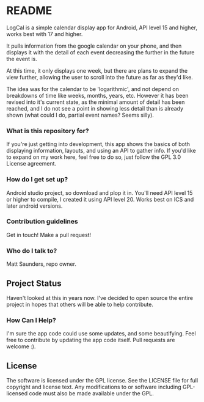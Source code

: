 # README #

LogCal is a simple calendar display app for Android, API level 15 and higher, works best with 17 and higher.

It pulls information from the google calendar on your phone, and then displays it with the detail of each event decreasing the further in the future the event is. 

At this time, it only displays one week, but there are plans to expand the view further, allowing the user to scroll into the future as far as they'd like.

The idea was for the calendar to be 'logarithmic', and not depend on breakdowns of time like weeks, months, years, etc.  However it has been revised into it's current state, as the minimal amount of detail has been reached, and I do not see a point in showing less detail than is already shown (what could I do, partial event names? Seems silly). 

### What is this repository for? ###

If you're just getting into development, this app shows the basics of both displaying information, layouts, and using an API to gather info.  If you'd like to expand on my work here, feel free to do so, just follow the GPL 3.0 License agreement.

### How do I get set up? ###

Android studio project, so download and plop it in.  You'll need API level 15 or higher to compile, I created it using API level 20.  Works best on ICS and later android versions.

### Contribution guidelines ###

Get in touch! Make a pull request!

### Who do I talk to? ###

Matt Saunders, repo owner.

## Project Status

Haven't looked at this in years now.  I've decided to open source the entire project in hopes that others will be able to help contribute.  
### How Can I Help?
I'm sure the app code could use some updates, and some beautifying. Feel free to contribute by updating the app code itself.  Pull requests are welcome :).

## License

The software is licensed under the GPL license. See the LICENSE file for full copyright and license text. Any modifications to or software including GPL-licensed code must also be made available under the GPL.
